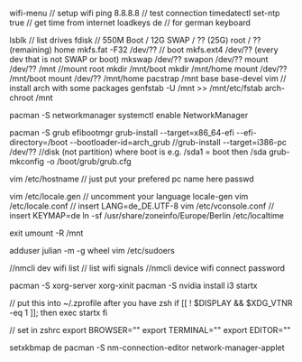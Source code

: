wifi-menu // setup wifi
ping 8.8.8.8 // test connection
timedatectl set-ntp true // get time from internet
loadkeys de // for german keyboard

lsblk // list drives
fdisk // 550M Boot / 12G SWAP / ?? (25G) root / ?? (remaining) home
mkfs.fat -F32 /dev/?? // boot
mkfs.ext4 /dev/?? (every dev that is not SWAP or boot)
mkswap /dev/??
swapon /dev/??
mount /dev/?? /mnt  //mount root
mkdir /mnt/boot
mkdir /mnt/home
mount /dev/?? /mnt/boot
mount /dev/?? /mnt/home
pacstrap /mnt base base-devel vim // install arch with some packages
genfstab -U /mnt >> /mnt/etc/fstab
arch-chroot /mnt

pacman -S networkmanager
systemctl enable NetworkManager

pacman -S grub efibootmgr
grub-install --target=x86_64-efi --efi-directory=/boot --bootloader-id=arch_grub //grub-install --target=i386-pc /dev/?? //disk (not partition) where boot is e.g. /sda1 = boot then /sda
grub-mkconfig -o /boot/grub/grub.cfg

vim /etc/hostname // just put your prefered pc name here
passwd

vim /etc/locale.gen // uncomment your language
locale-gen
vim /etc/locale.conf // insert LANG=de_DE.UTF-8
vim /etc/vconsole.conf // insert KEYMAP=de
ln -sf /usr/share/zoneinfo/Europe/Berlin /etc/localtime

exit
umount -R /mnt


adduser julian -m -g wheel
vim /etc/sudoers

//nmcli dev wifi list // list wifi signals
//nmcli device wifi connect <SSID> password <PW>

pacman -S xorg-server xorg-xinit
pacman -S nvidia
install i3
startx

// put this into ~/.zprofile after you have zsh
if [[ ! $DISPLAY && $XDG_VTNR -eq 1 ]]; then
  exec startx
fi


// set in zshrc
export BROWSER=""
export TERMINAL=""
export EDITOR=""



setxkbmap de
pacman -S nm-connection-editor network-manager-applet
